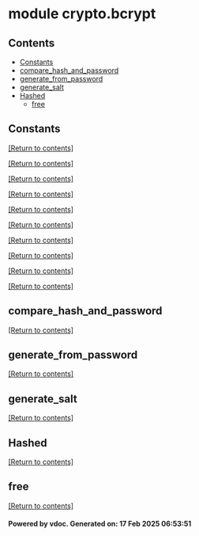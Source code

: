 # module crypto.bcrypt


## Contents
- [Constants](#Constants)
- [compare_hash_and_password](#compare_hash_and_password)
- [generate_from_password](#generate_from_password)
- [generate_salt](#generate_salt)
- [Hashed](#Hashed)
  - [free](#free)

## Constants
[[Return to contents]](#Contents)

[[Return to contents]](#Contents)

[[Return to contents]](#Contents)

[[Return to contents]](#Contents)

[[Return to contents]](#Contents)

[[Return to contents]](#Contents)

[[Return to contents]](#Contents)

[[Return to contents]](#Contents)

[[Return to contents]](#Contents)

[[Return to contents]](#Contents)

## compare_hash_and_password
[[Return to contents]](#Contents)

## generate_from_password
[[Return to contents]](#Contents)

## generate_salt
[[Return to contents]](#Contents)

## Hashed
[[Return to contents]](#Contents)

## free
[[Return to contents]](#Contents)

#### Powered by vdoc. Generated on: 17 Feb 2025 06:53:51
